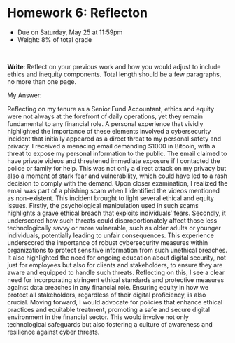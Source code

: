 # Homework 6: Reflecton

- Due on Saturday, May 25 at 11:59pm
- Weight: 8% of total grade

<br>

**Write**: Reflect on your previous work and how you would adjust to include ethics and inequity components. Total length should be a few paragraphs, no more than one page.

My Answer:

Reflecting on my tenure as a Senior Fund Accountant, ethics and equity were not always at the forefront of daily operations, yet they remain fundamental to any financial role. A personal experience that vividly highlighted the importance of these elements involved a cybersecurity incident that initially appeared as a direct threat to my personal safety and privacy.
I received a menacing email demanding $1000 in Bitcoin, with a threat to expose my personal information to the public. The email claimed to have private videos and threatened immediate exposure if I contacted the police or family for help. This was not only a direct attack on my privacy but also a moment of stark fear and vulnerability, which could have led to a rash decision to comply with the demand.
Upon closer examination, I realized the email was part of a phishing scam when I identified the videos mentioned as non-existent. This incident brought to light several ethical and equity issues. Firstly, the psychological manipulation used in such scams highlights a grave ethical breach that exploits individuals’ fears. Secondly, it underscored how such threats could disproportionately affect those less technologically savvy or more vulnerable, such as older adults or younger individuals, potentially leading to unfair consequences.
This experience underscored the importance of robust cybersecurity measures within organizations to protect sensitive information from such unethical breaches. It also highlighted the need for ongoing education about digital security, not just for employees but also for clients and stakeholders, to ensure they are aware and equipped to handle such threats.
Reflecting on this, I see a clear need for incorporating stringent ethical standards and protective measures against data breaches in any financial role. Ensuring equity in how we protect all stakeholders, regardless of their digital proficiency, is also crucial. Moving forward, I would advocate for policies that enhance ethical practices and equitable treatment, promoting a safe and secure digital environment in the financial sector. This would involve not only technological safeguards but also fostering a culture of awareness and resilience against cyber threats.
